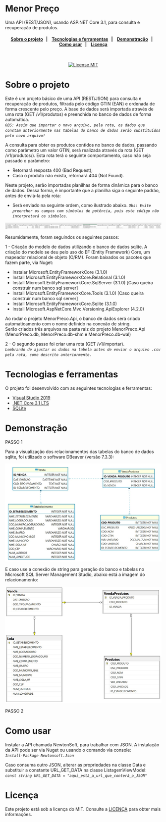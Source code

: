 # Menor Preço
Uma API (REST/JSON), usando ASP.NET Core 3.1, para consulta e recuperação de produtos.  

<h4 align="center"> 
  <a href="#sobre-o-projeto">Sobre o projeto</a>&nbsp;&nbsp;&nbsp;|&nbsp;&nbsp;&nbsp;
  <a href="#Tecnologias-e-ferramentas">Tecnologias e ferramentas</a>&nbsp;&nbsp;&nbsp;|&nbsp;&nbsp;&nbsp; 
  <a href="#Demonstração">Demonstração</a>&nbsp;&nbsp;&nbsp;|&nbsp;&nbsp;&nbsp;
  </br>
  <a href="#Como-usar">Como usar</a>&nbsp;&nbsp;&nbsp;|&nbsp;&nbsp;&nbsp;
  <a href="#Licença">Licença</a>
</h4>

<br/>

<p align="center">
  <a href="https://opensource.org/licenses/MIT">
    <img src="https://img.shields.io/badge/License-MIT-blue.svg" alt="License MIT">
  </a>
</p>


# Sobre o projeto

Este é um projeto básico de uma API (REST/JSON) para consulta e recuperação de produtos, filtrada pelo código GTIN (EAN) e ordenada de forma crescente pelo preço.
A base de dados será importada através de uma rota (GET /v1/produtos) e preenchida no banco de dados de forma automática.                                            
*`OBS: Assim que importar o novo arquivo, pela rota, os dados que constam anteriormente nas tabelas do banco de dados serão substituídos pelo novo arquivo!`*

A consulta para obter os produtos contidos no banco de dados, passando como parâmetro um valor GTIN, será realizada através da rota (GET /v1/produtos/).
Esta rota terá o seguinte comportamento, caso não seja passado o parâmetro:                                                                             
- Retornará resposta 400 (Bad Request);                                                                                                    
- Caso o produto não exista, retornará 404 (Not Found).   


Neste projeto, serão importadas planilhas de forma dinâmica para o banco de dados. Dessa forma, é importante que a planilha siga o seguinte padrão, antes de enviá-la pela rota:

- Será enviado na seguinte ordem, como ilustrado abaixo.                                                                                                                                                                                                                                                                                                        *`Obs: Evite preencher os campos com símbolos de potência, pois este código não interpretará os símbolos.`*

![Template](https://github.com/TesteReteste/testeMP/blob/main/GG/TemplateCSV.png)
                                              
                                              
Resumidamente, foram seguindos os seguintes passos:

1 - Criação do modelo de dados utilizando o banco de dados sqlite.
A criação do modelo se deu pelo uso do EF (Entity Framework) Core, um mapeador relacional de objeto (O/RM).
Foram baixados os pacotes que fazem parte, via Nuget:                                                                   
- Instalar Microsoft.EntityFrameworkCore (3.1.0)                                   
- Install Microsoft.EntityFrameworkCore.Relational (3.1.0)                                          
- Install Microsoft.EntityFrameworkCore.SqlServer (3.1.0) [Caso queira construir num banco sql server]                        
- Install Microsoft.EntityFrameworkCore.Tools (3.1.0) [Caso queira construir num banco sql server]                             
- Install Microsoft.EntityFrameworkCore.Sqlite (3.1.0) 
- Install Microsoft.AspNetCore.Mvc.Versioning.ApiExplorer (4.2.0)

Ao rodar o projeto MenorPreco.Api, o banco de dados será criado automaticamento com o nome definido na conexão de string.                                     
Serão criados três arquivos na pasta raiz do projeto MenorPreco.Api (MenorPreco.db, MenorPreco.db-shm e MenorPreco.db-wal)

2 - O segundo passo foi criar uma rota (GET /v1/importar).                            
*`Lembrando de ajustar os dados na tabela antes de enviar o arquivo .csv pela rota, como descrito anteriormente.`*
                                              

# Tecnologias e ferramentas

O projeto foi desenvolvido com as seguintes tecnologias e ferramentas:

- [Visual Studio 2019](#Pré-requisitos)
- [.NET Core 3.1 LTS](#Pré-requisitos)
- [SQLite](#Pré-requisitos)


# Demonstração

PASSO 1

Para a visualização dos relacionamentos das tabelas do banco de dados sqlite, foi utilizado o software DBeaver (versão 7.3.3):

<img src="https://github.com/TesteReteste/testeMP/blob/main/BD_Relacionamentos_Sqlite.jpg" alt="drawing" width="720"/>

E caso use a conexão de string para geração do banco e tabelas no Microsoft SQL Server Management Studio, abaixo está a imagem do relacionamento:

<img src="https://github.com/TesteReteste/testeMP/blob/main/GG/BD_Relacionamentos.jpg" alt="drawing" width="720"/>


PASSO 2

# Como usar

Instalar a API chamada NewtonSoft, para trabalhar com JSON. A instalação da API pode ser via Nuget ou usando o comando via console:                 
*`Install-Package Newtonsoft.Json`*

Caso consuma outro JSON, alterar as propriedades na classe Data e substituir a constante URL_GET_DATA na classe ListagemViewModel:                       
*`const string URL_GET_DATA = "aqui_está_a_url_que_conterá_o_JSON"`*

# Licença
Este projeto está sob a licença do MIT. Consulte a [LICENÇA](https://github.com/TesteReteste/lim/blob/master/LICENSE) para obter mais informações.
